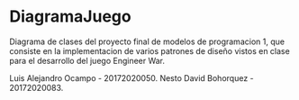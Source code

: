 # DiagramaJuego

Diagrama de clases del proyecto final de modelos de programacion 1, que consiste en la implementacion de varios patrones de diseño vistos en clase para el desarrollo del juego Engineer War.

Luis Alejandro Ocampo - 20172020050.
Nesto David Bohorquez - 20172020083.
